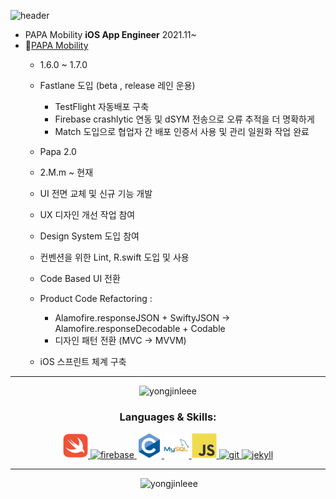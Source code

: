 ![header](https://capsule-render.vercel.app/api?type=slice&color=gradient&customColorList=2,7,16&height=150&section=header&text=우당탕탕%20iOS&fontSize=50)

- PAPA Mobility **iOS App Engineer**
2021.11~
- 🚀[PAPA Mobility](https://www.papamobility.com) 
  - 1.6.0 ~ 1.7.0
  - Fastlane 도입 (beta , release 레인 운용)
    - TestFlight 자동배포 구축
    - Firebase crashlytic 연동 및 dSYM 전송으로 오류 추적을 더 명확하게
    - Match 도입으로 협업자 간 배포 인증서 사용 및 관리 일원화 작업 완료

   - Papa 2.0
    - 2.M.m ~ 현재 
    - UI 전면 교체 및 신규 기능 개발
    - UX 디자인 개선 작업 참여
    - Design System 도입 참여
    - 컨벤션을 위한 Lint, R.swift 도입 및 사용
    - Code Based UI 전환

  - Product Code Refactoring :
    - Alamofire.responseJSON + SwiftyJSON -> Alamofire.responseDecodable + Codable
    - 디자인 패턴 전환 (MVC -> MVVM)

  - iOS 스프린트 체계 구축
<!-- ![icons8-notion-white-fill-50](https://user-images.githubusercontent.com/40759743/136832236-7f08ac6e-97cc-49d3-a5d8-a6085b3610d4.png) -->


-----
<p align="center"><img src="https://github-readme-stats.vercel.app/api/top-langs?username=yongjinleee&show_icons=true&theme=cobalt&locale=en&layout=compact" alt="yongjinleee" />
</p>



<h3 align="center">Languages & Skills:</h3>
<p align="center"> <a href="https://developer.apple.com/swift/" target="_blank"> <img src="https://raw.githubusercontent.com/devicons/devicon/master/icons/swift/swift-original.svg" alt="swift" width="40" height="40"/> </a> <a href="https://firebase.google.com/" target="_blank"> <img src="https://www.vectorlogo.zone/logos/firebase/firebase-icon.svg" alt="firebase" width="40" height="40"/> </a> <a href="https://www.cprogramming.com/" target="_blank"> <img src="https://raw.githubusercontent.com/devicons/devicon/master/icons/c/c-original.svg" alt="c" width="40" height="40"/> </a> <a href="https://www.mysql.com/" target="_blank"> <img src="https://raw.githubusercontent.com/devicons/devicon/master/icons/mysql/mysql-original-wordmark.svg" alt="mysql" width="40" height="40"/> </a> <a href="https://developer.mozilla.org/en-US/docs/Web/JavaScript" target="_blank"> <img src="https://raw.githubusercontent.com/devicons/devicon/master/icons/javascript/javascript-original.svg" alt="javascript" width="40" height="40"/> </a> <a href="https://git-scm.com/" target="_blank"> <img src="https://www.vectorlogo.zone/logos/git-scm/git-scm-icon.svg" alt="git" width="40" height="40"/> </a> <a href="https://jekyllrb.com/" target="_blank"> <img src="https://www.vectorlogo.zone/logos/jekyllrb/jekyllrb-icon.svg" alt="jekyll" width="40" height="40"/> </a></p>


-----

<p align="center">&nbsp;<img src="https://github-readme-stats.vercel.app/api?username=yongjinleee&show_icons=true&theme=cobalt&locale=en" alt="yongjinleee" /></p>
